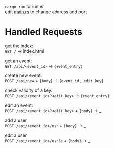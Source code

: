 `cargo run` to run er  
edit [main.rs](src/main.rs) to change address and port

# Handled Requests

get the index:  
`GET /`  ->  index.html

get an event:  
`GET /api/<event_id>`  ->  `{event_entry}`

create new event:  
`POST /api/new` + `{body}`  ->  `{event_id, edit_key}`

check validity of a key:  
`POST /api/<event_id>?<edit_key>`  ->  `{event_entry}`

edit an event:  
`POST /api/<event_id>?<edit_key>` + `{body}`  ->  _

add a user  
`POST /api/<event_id>/usr` + `{body}`  ->  _

edit a user  
`POST /api/<event_id>/usr?e` + `{body}`  ->  _

